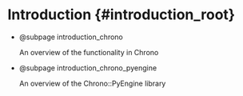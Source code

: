 Introduction {#introduction_root}
==========================

-   @subpage introduction_chrono

    An overview of the functionality in Chrono

-   @subpage introduction_chrono_pyengine

    An overview of the Chrono::PyEngine library
